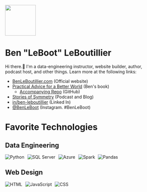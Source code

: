 <a href="https://BenLeBoutillier.com" target="_blank"><img src="https://benleboutillier.com/images/all/favicon_v1.png" style="height:100px;width:100px"/></a>

# Ben "LeBoot" LeBoutillier
Hi there.👋 I'm a data-engineering instructor, website builder, author, podcast host, and other things. Learn more at the following links:
* [BenLeBoutillier.com](https://BenLeBoutillier.com) (Official website)
* [Practical Advice for a Better World](https://benleboutillier.com/books/Practical_Advice) (Ben's book)
    * [Accompanying Repo](https://github.com/LeBoot/Practical-Advice-for-a-Better-World) (GitHub)
* [Stories of Symmetry](https://www.storiesofsymmetry.com/) (Podcast and Blog)
* [in/ben-leboutillier](https://www.linkedin.com/in/ben-leboutillier/) (Linked In)
* [@BenLeBoot](https://www.instagram.com/benleboot/) (Instagram. #BenLeBoot)

# Favorite Technologies
## Data Engineering
<div style="display:flex;flex-flow:row-wrap;gap:10px;">
<img src="https://shields.io/badge/Python-black?&logo=python&logoColor=white" alt="Python"/>
<img src="https://shields.io/badge/SQL Server-black?&logo=microsoft-sql-server&logoColor=white" alt="SQL Server"/>
<img src="https://shields.io/badge/Azure-black?&logo=microsoft-azure&logoColor=white" alt="Azure"/>
<img src="https://shields.io/badge/Spark-black?&logo=apache-spark&logoColor=white" alt="Spark"/>
<img src="https://shields.io/badge/Pandas-black?&logo=pandas&logoColor=white" alt="Pandas"/>
</div>

## Web Design
<div style="display:flex;flex-flow:row-wrap;gap:10px;">
<img src="https://shields.io/badge/HTML-black?&logo=html5&logoColor=white" alt="HTML"/>
<img src="https://shields.io/badge/JavaScript-black?&logo=javascript&logoColor=white" alt="JavaScript"/>
<img src="https://shields.io/badge/CSS-black?&logo=css3&logoColor=white" alt="CSS"/>
</div>

<!--
**LeBoot/LeBoot** is a ✨ _special_ ✨ repository because its `README.md` (this file) appears on your GitHub profile.

Here are some ideas to get you started:

- 🔭 I’m currently working on ...
- 🌱 I’m currently learning ...
- 👯 I’m looking to collaborate on ...
- 🤔 I’m looking for help with ...
- 💬 Ask me about ...
- 📫 How to reach me: ...
- 😄 Pronouns: ...
- ⚡ Fun fact: ...
-->
